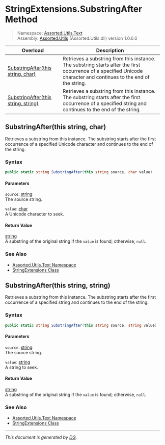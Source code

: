 ﻿# StringExtensions.SubstringAfter Method

> Namespace: [Assorted.Utils.Text](index.md#assortedutilstext-namespace)\
> Assembly: [Assorted.Utils](index.md) (Assorted.Utils.dll) version 1.0.0.0

Overload | Description
--- | ---
[SubstringAfter(this string, char)](Assorted.Utils.Text.StringExtensions.SubstringAfter.md#substringafterthis-string-char) | Retrieves a substring from this instance. The substring starts after the first occurrence of a specified Unicode character and continues to the end of the string.
[SubstringAfter(this string, string)](Assorted.Utils.Text.StringExtensions.SubstringAfter.md#substringafterthis-string-string) | Retrieves a substring from this instance. The substring starts after the first occurrence of a specified string and continues to the end of the string.

## SubstringAfter(this string, char)

Retrieves a substring from this instance. The substring starts after the first occurrence of a specified Unicode character and continues to the end of the string.

### Syntax

```csharp
public static string SubstringAfter(this string source, char value)
```

#### Parameters

`source`: [string](https://docs.microsoft.com/en-us/dotnet/api/system.string)\
The source string.

`value`: [char](https://docs.microsoft.com/en-us/dotnet/api/system.char)\
A Unicode character to seek.

#### Return Value

[string](https://docs.microsoft.com/en-us/dotnet/api/system.string)\
A substring of the original string if the `value` is found; otherwise, `null`.

### See Also

- [Assorted.Utils.Text Namespace](index.md#assortedutilstext-namespace)
- [StringExtensions Class](Assorted.Utils.Text.StringExtensions.md)

## SubstringAfter(this string, string)

Retrieves a substring from this instance. The substring starts after the first occurrence of a specified string and continues to the end of the string.

### Syntax

```csharp
public static string SubstringAfter(this string source, string value)
```

#### Parameters

`source`: [string](https://docs.microsoft.com/en-us/dotnet/api/system.string)\
The source string.

`value`: [string](https://docs.microsoft.com/en-us/dotnet/api/system.string)\
A string to seek.

#### Return Value

[string](https://docs.microsoft.com/en-us/dotnet/api/system.string)\
A substring of the original string if the `value` is found; otherwise, `null`.

### See Also

- [Assorted.Utils.Text Namespace](index.md#assortedutilstext-namespace)
- [StringExtensions Class](Assorted.Utils.Text.StringExtensions.md)

---

_This document is generated by [DG](https://github.com/Khojasteh/dg)._
